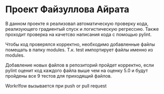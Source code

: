 
# Проект Файзуллова Айрата

В данном проекте я реализовал автоматическую проверку кода, реализующего градиентый спуск и логистическую регрессию. Также проходит проверка на качетсво написания кода с помощью pylint.

Чтобы код проверялся корректно, необходимо добавленные файлы помещать в папку modules. Т.к. test импортирует файлы именно из modules.

Добавление новых файлов в репозиторий пройдет корректно, если pylint оценит код каждого файла выше чем на оценку 5.0 и будут пройдены все 9 тестов для приходящий файлов.

Workrlfow вызывается при push or pull request
